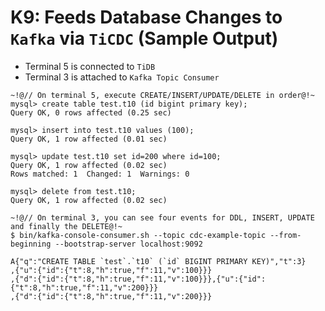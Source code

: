 # K9: Feeds Database Changes to `Kafka` via `TiCDC` (Sample Output)
+ Terminal 5 is connected to `TiDB`
+ Terminal 3 is attached to `Kafka Topic Consumer`
```
~!@// On terminal 5, execute CREATE/INSERT/UPDATE/DELETE in order@!~
mysql> create table test.t10 (id bigint primary key);
Query OK, 0 rows affected (0.25 sec)

mysql> insert into test.t10 values (100);
Query OK, 1 row affected (0.01 sec)

mysql> update test.t10 set id=200 where id=100;
Query OK, 1 row affected (0.02 sec)
Rows matched: 1  Changed: 1  Warnings: 0

mysql> delete from test.t10;
Query OK, 1 row affected (0.02 sec)

~!@// On terminal 3, you can see four events for DDL, INSERT, UPDATE and finally the DELETE@!~
$ bin/kafka-console-consumer.sh --topic cdc-example-topic --from-beginning --bootstrap-server localhost:9092

A{"q":"CREATE TABLE `test`.`t10` (`id` BIGINT PRIMARY KEY)","t":3}
,{"u":{"id":{"t":8,"h":true,"f":11,"v":100}}}
,{"d":{"id":{"t":8,"h":true,"f":11,"v":100}}},{"u":{"id":{"t":8,"h":true,"f":11,"v":200}}}
,{"d":{"id":{"t":8,"h":true,"f":11,"v":200}}}
```